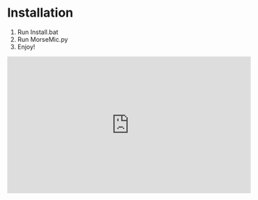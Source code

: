 # Installation
1. Run Install.bat
2. Run MorseMic.py
3. Enjoy!

<iframe width="560" height="315" src="https://youtu.be/Bo47oeejKPA " frameborder="0" allowfullscreen></iframe>
